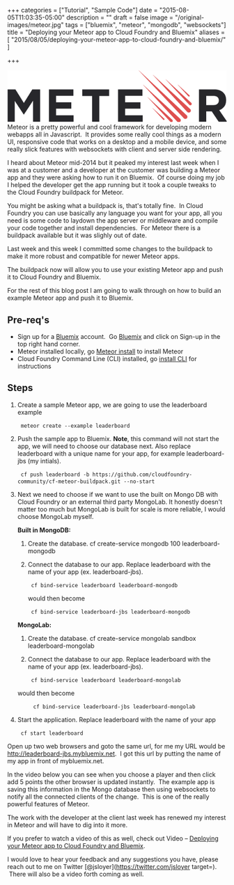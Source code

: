 +++
categories = ["Tutorial", "Sample Code"]
date = "2015-08-05T11:03:35-05:00"
description = ""
draft = false
image = "/original-images/meteor.jpg"
tags = ["bluemix", "meteor", "mongodb", "websockets"]
title = "Deploying your Meteor app to Cloud Foundry and Bluemix"
aliases = [
    "2015/08/05/deploying-your-meteor-app-to-cloud-foundry-and-bluemix/"
]

+++


[![meteor-logo](/images/2015/07/meteor-logo-medium.png)](/images/2015/07/meteor-logo-medium.png)Meteor is a pretty powerful and cool framework for developing modern webapps all in Javascript.  It provides some really cool things as a modern UI, responsive code that works on a desktop and a mobile device, and some really slick features with websockets with client and server side rendering.

I heard about Meteor mid-2014 but it peaked my interest last week when I was at a customer and a developer at the customer was building a Meteor app and they were asking how to run it on Bluemix.  Of course doing my job I helped the developer get the app running but it took a couple tweaks to the Cloud Foundry buildpack for Meteor.<!-- more -->

You might be asking what a buildpack is, that's totally fine.  In Cloud Foundry you can use basically any language you want for your app, all you need is some code to laydown the app server or middleware and compile your code together and install dependencies.  For Meteor there is a buildpack available but it was slighly out of date.

Last week and this week I committed some changes to the buildpack to make it more robust and compatible for newer Meteor apps.

The buildpack now will allow you to use your existing Meteor app and push it to Cloud Foundry and Bluemix.

For the rest of this blog post I am going to walk through on how to build an example Meteor app and push it to Bluemix.


## Pre-req's

  * Sign up for a [Bluemix](http://bluemix.net/?cm_mmc=Display-JeffSloyer.io-_-BluemixSampleApp-MeteorSample-_-Node-MongoLab-_-BM-DevAd) account.  Go [Bluemix](http://bluemix.net/?cm_mmc=Display-JeffSloyer.io-_-BluemixSampleApp-MeteorSample-_-Node-MongoLab-_-BM-DevAd) and click on Sign-up in the top right hand corner.
  * Meteor installed locally, go [Meteor install](https://www.meteor.com/install) to install Meteor
  * Cloud Foundry Command Line (CLI) installed, go [install CLI](https://www.ng.bluemix.net/docs/#starters/install_cli.html) for instructions

## Steps

1. Create a sample Meteor app, we are going to use the leaderboard example

        meteor create --example leaderboard


2. Push the sample app to Bluemix. **Note**, this command will not start the app, we will need to choose our database next. Also replace leaderboard with a unique name for your app, for example leaderboard-jbs (my intials).

        cf push leaderboard -b https://github.com/cloudfoundry-community/cf-meteor-buildpack.git --no-start


3. Next we need to choose if we want to use the built on Mongo DB with Cloud Foundry or an external third party MongoLab. It honestly doesn't matter too much but MongoLab is built for scale is more reliable, I would choose MongoLab myself.

    **Built in MongoDB:**

    1. Create the database.
            cf create-service mongodb 100 leaderboard-mongodb

    2. Connect the database to our app. Replace leaderboard with the name of your app (ex. leaderboard-jbs).

            cf bind-service leaderboard leaderboard-mongodb

        would then become

            cf bind-service leaderboard-jbs leaderboard-mongodb


    **MongoLab:**

    1. Create the database.
            cf create-service mongolab sandbox leaderboard-mongolab



    2. Connect the database to our app. Replace leaderboard with the name of your app (ex. leaderboard-jbs).

            cf bind-service leaderboard leaderboard-mongolab

     would then become

            cf bind-service leaderboard-jbs leaderboard-mongolab

4. Start the application. Replace leaderboard with the name of your app

        cf start leaderboard


Open up two web browsers and goto the same url, for me my URL would be http://leaderboard-jbs.mybluemix.net.  I got this url by putting the name of my app in front of mybluemix.net.

In the video below you can see when you choose a player and then click add 5 points the other browser is updated instantly.  The example app is saving this information in the Mongo database then using websockets to notify all the connected clients of the change.  This is one of the really powerful features of Meteor.



The work with the developer at the client last week has renewed my interest in Meteor and will have to dig into it more.

If you prefer to watch a video of this as well, check out Video – [Deploying your Meteor app to Cloud Foundry and Bluemix](/post/video-deploying-your-meteor-app-to-cloud-foundry-and-bluemix/).

I would love to hear your feedback and any suggestions you have, please reach out to me on Twitter [@jsloyer](https://twitter.com/jsloyer target=).  There will also be a video forth coming as well.
